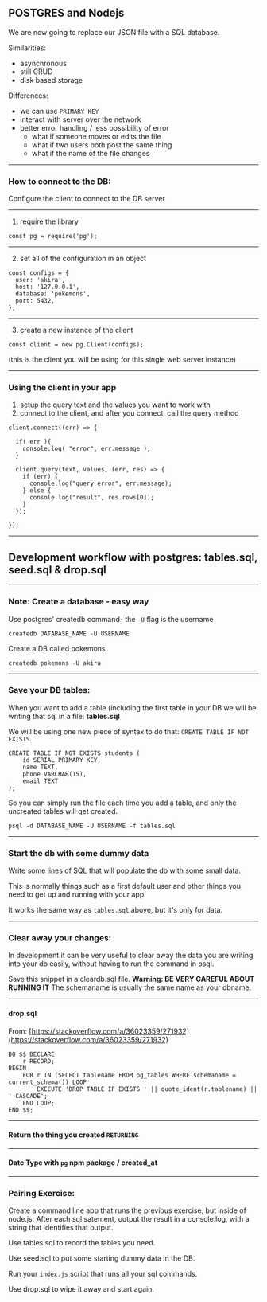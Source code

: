 ## POSTGRES and Nodejs

We are now going to replace our JSON file with a SQL database.

Similarities:
- asynchronous
- still CRUD
- disk based storage

Differences:
- we can use `PRIMARY KEY`
- interact with server over the network
- better error handling / less possibility of error
  - what if someone moves or edits the file
  - what if two users both post the same thing
  - what if the name of the file changes

---

### How to connect to the DB:
Configure the client to connect to the DB server

---

1. require the library
```
const pg = require('pg');
```

---

2. set all of the configuration in an object
```
const configs = {
  user: 'akira',
  host: '127.0.0.1',
  database: 'pokemons',
  port: 5432,
};
```

---

3. create a new instance of the client
```
const client = new pg.Client(configs);
```
(this is the client you will be using for this single web server instance)

---

### Using the client in your app
1. setup the query text and the values you want to work with
1. connect to the client, and after you connect, call the query method

```
client.connect((err) => {

  if( err ){
    console.log( "error", err.message );
  }

  client.query(text, values, (err, res) => {
    if (err) {
      console.log("query error", err.message);
    } else {
      console.log("result", res.rows[0]);
    }
  });

});
```

---

## Development workflow with postgres: tables.sql, seed.sql & drop.sql

---

### Note: Create a database - easy way

Use postgres' createdb command- the `-U` flag is the username

```
createdb DATABASE_NAME -U USERNAME
```

Create a DB called pokemons
```
createdb pokemons -U akira
```

---

### Save your DB tables:
When you want to add a table (including the first table in your DB we will be writing that sql in a file: **tables.sql**

We will be using one new piece of syntax to do that: `CREATE TABLE IF NOT EXISTS`
```
CREATE TABLE IF NOT EXISTS students (
    id SERIAL PRIMARY KEY,
    name TEXT,
    phone VARCHAR(15),
    email TEXT
);
```

So you can simply run the file each time you add a table, and only the uncreated tables will get created.

```
psql -d DATABASE_NAME -U USERNAME -f tables.sql
```

---

### Start the db with some dummy data
Write some lines of SQL that will populate the db with some small data.

This is normally things such as a first default user and other things you need to get up and running with your app.

It works the same way as `tables.sql` above, but it's only for data.

---

### Clear away your changes:
In development it can be very useful to clear away the data you are writing into your db easily, without having to run the command in psql.

Save this snippet in a cleardb.sql file. **Warning: BE VERY CAREFUL ABOUT RUNNING IT**
The schemaname is usually the same name as your dbname.

---

#### drop.sql
From: [https://stackoverflow.com/a/36023359/271932](https://stackoverflow.com/a/36023359/271932)
```
DO $$ DECLARE
    r RECORD;
BEGIN
    FOR r IN (SELECT tablename FROM pg_tables WHERE schemaname = current_schema()) LOOP
        EXECUTE 'DROP TABLE IF EXISTS ' || quote_ident(r.tablename) || ' CASCADE';
    END LOOP;
END $$;
```

---

#### Return the thing you created `RETURNING`

---

#### Date Type with `pg` npm package / created_at

---

### Pairing Exercise:
Create a command line app that runs the previous exercise, but inside of node.js. After each sql satement, output the result in a console.log, with a string that identifies that output.

Use tables.sql to record the tables you need.

Use seed.sql to put some starting dummy data in the DB.

Run your `index.js` script that runs all your sql commands.

Use drop.sql to wipe it away and start again.
